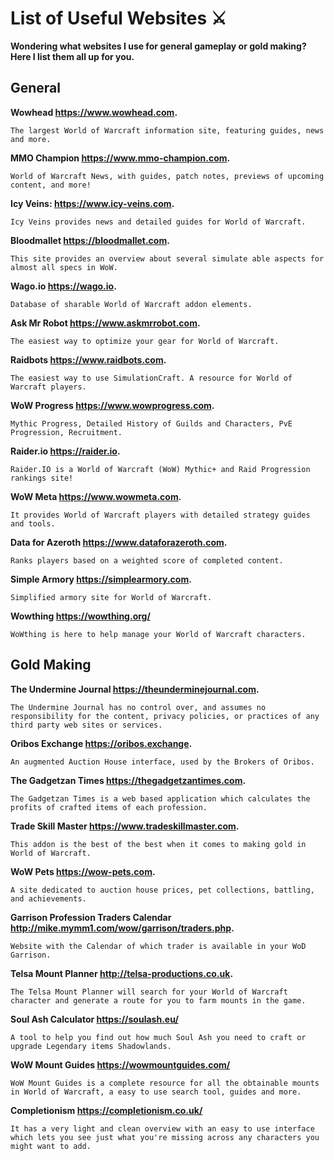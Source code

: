 # List of Useful Websites ⚔️

**Wondering what websites I use for general gameplay or gold making? Here I list them all up for you.**

## General

**Wowhead https://www.wowhead.com.**
```
The largest World of Warcraft information site, featuring guides, news and more.
```

**MMO Champion https://www.mmo-champion.com.**
```
World of Warcraft News, with guides, patch notes, previews of upcoming content, and more!
```

**Icy Veins: https://www.icy-veins.com.**
```
Icy Veins provides news and detailed guides for World of Warcraft.
```

**Bloodmallet https://bloodmallet.com.**
```
This site provides an overview about several simulate able aspects for almost all specs in WoW.
```

**Wago.io https://wago.io.**
```
Database of sharable World of Warcraft addon elements.
```

**Ask Mr Robot https://www.askmrrobot.com.**
```
The easiest way to optimize your gear for World of Warcraft.
```

**Raidbots https://www.raidbots.com.**
```
The easiest way to use SimulationCraft. A resource for World of Warcraft players.
```

**WoW Progress https://www.wowprogress.com.**
```
Mythic Progress, Detailed History of Guilds and Characters, PvE Progression, Recruitment.
```

**Raider.io https://raider.io.**
```
Raider.IO is a World of Warcraft (WoW) Mythic+ and Raid Progression rankings site!
```

**WoW Meta https://www.wowmeta.com.**
```
It provides World of Warcraft players with detailed strategy guides and tools.
```

**Data for Azeroth https://www.dataforazeroth.com.**
```
Ranks players based on a weighted score of completed content. 
```

**Simple Armory https://simplearmory.com.**
```
Simplified armory site for World of Warcraft.
```
**Wowthing https://wowthing.org/**
```
WoWthing is here to help manage your World of Warcraft characters.
```

## Gold Making

**The Undermine Journal https://theunderminejournal.com.**
```
The Undermine Journal has no control over, and assumes no responsibility for the content, privacy policies, or practices of any third party web sites or services.
```

**Oribos Exchange https://oribos.exchange.**
```
An augmented Auction House interface, used by the Brokers of Oribos. 
```

**The Gadgetzan Times https://thegadgetzantimes.com.**
```
The Gadgetzan Times is a web based application which calculates the profits of crafted items of each profession.
```

**Trade Skill Master https://www.tradeskillmaster.com.**
```
This addon is the best of the best when it comes to making gold in World of Warcraft. 
```

**WoW Pets https://wow-pets.com.**
```
A site dedicated to auction house prices, pet collections, battling, and achievements.
```

**Garrison Profession Traders Calendar http://mike.mymm1.com/wow/garrison/traders.php.**
```
Website with the Calendar of which trader is available in your WoD Garrison.
```

**Telsa Mount Planner http://telsa-productions.co.uk.**
```
The Telsa Mount Planner will search for your World of Warcraft character and generate a route for you to farm mounts in the game.
```

**Soul Ash Calculator https://soulash.eu/**
```
A tool to help you find out how much Soul Ash you need to craft or upgrade Legendary items Shadowlands.
```

**WoW Mount Guides https://wowmountguides.com/**
```
WoW Mount Guides is a complete resource for all the obtainable mounts in World of Warcraft, a easy to use search tool, guides and more.
```

**Completionism https://completionism.co.uk/**
```
It has a very light and clean overview with an easy to use interface which lets you see just what you're missing across any characters you might want to add.
```
